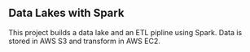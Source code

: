 ## Data Lakes with Spark
This project builds a data lake and an ETL pipline using Spark. Data is stored in AWS S3 and transform in AWS EC2.

